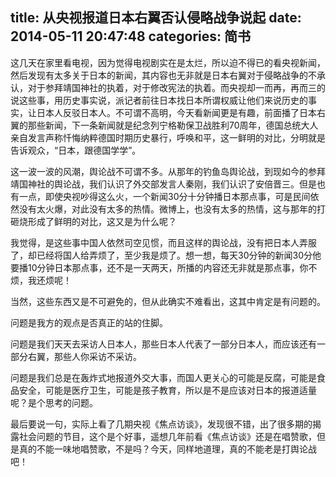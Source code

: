 title: 从央视报道日本右翼否认侵略战争说起
date: 2014-05-11 20:47:48
categories: 简书
  --- 


这几天在家里看电视，因为觉得电视剧实在是太烂，所以迫不得已的看央视新闻，然后发现有太多关于日本的新闻，其内容也无非就是日本右翼对于侵略战争的不承认，对于参拜靖国神社的执着，对于修改宪法的执着。而央视却一而再，再而三的说这些事，用历史事实说，派记者前往日本找日本所谓权威让他们来说历史的事实，让日本人反驳日本人。不可谓不高明，今天看新闻更是有趣，前面播了日本右翼的那些新闻，下一条新闻就是纪念列宁格勒保卫战胜利70周年，德国总统大人亲自发言声称忏悔纳粹德国时期历史暴行，呼唤和平，这一鲜明的对比，分明就是告诉观众，“日本，跟德国学学”。  


这一波一波的风潮，舆论战不可谓不多。从那年的钓鱼岛舆论战，到现如今的参拜靖国神社的舆论战，我们认识了外交部发言人秦刚，我们认识了安倍晋三。但是也有一点，即使央视吵得这么火，一个新闻30分十分钟播日本那点事，可是民间依然没有太火爆，对此没有太多的热情。微博上，也没有太多的热情，这与那年的打砸烧形成了鲜明的对比，这又是为什么呢？

我觉得，是这些事中国人依然司空见惯，而且这样的舆论战，没有把日本人弄服了，却已经将国人给弄烦了，至少我是烦了。想一想，每天30分钟的新闻30分他要播10分钟日本那点事，还不是一天两天，所播的内容还无非就是那点事，你不烦，我还烦呢！

当然，这些东西又是不可避免的，但从此确实不难看出，这其中肯定是有问题的。

问题是我方的观点是否真正的站的住脚。

问题是我们天天去采访人日本人，那些日本人代表了一部分日本人，而应该还有一部分右翼，那些人你采访不采访。

问题是我们总是在轰炸式地报道外交大事，而国人更关心的可能是反腐，可能是食品安全，可能是医疗卫生，可能是孩子教育，所以是不是应该对日本的报道适量呢？是个思考的问题。

最后要说一句，实际上看了几期央视《焦点访谈》，发现很不错，出了很多期的揭露社会问题的节目，这个是个好事，遥想几年前看《焦点访谈》还是在唱赞歌，但是真的不能一味地唱赞歌，不是吗？今天，同样地道理，真的不能老是打舆论战吧！

